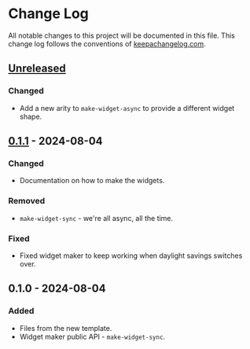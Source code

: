 # Change Log
All notable changes to this project will be documented in this file. This change log follows the conventions of [keepachangelog.com](http://keepachangelog.com/).

## [Unreleased]
### Changed
- Add a new arity to `make-widget-async` to provide a different widget shape.

## [0.1.1] - 2024-08-04
### Changed
- Documentation on how to make the widgets.

### Removed
- `make-widget-sync` - we're all async, all the time.

### Fixed
- Fixed widget maker to keep working when daylight savings switches over.

## 0.1.0 - 2024-08-04
### Added
- Files from the new template.
- Widget maker public API - `make-widget-sync`.

[Unreleased]: https://sourcehost.site/your-name/bin-packing-problem/compare/0.1.1...HEAD
[0.1.1]: https://sourcehost.site/your-name/bin-packing-problem/compare/0.1.0...0.1.1
